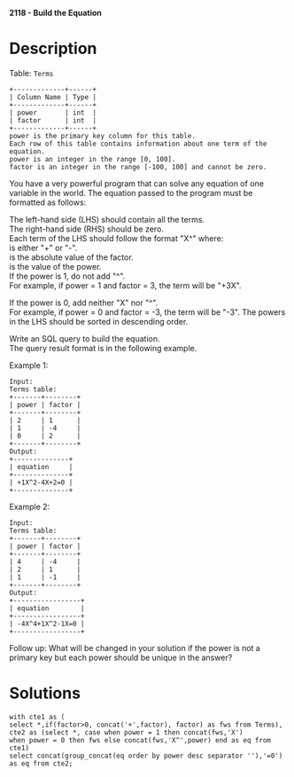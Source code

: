 **2118 - Build the Equation**

# Description

Table: ``Terms``

```
+-------------+------+
| Column Name | Type |
+-------------+------+
| power       | int  |
| factor      | int  |
+-------------+------+
power is the primary key column for this table.
Each row of this table contains information about one term of the equation.
power is an integer in the range [0, 100].
factor is an integer in the range [-100, 100] and cannot be zero.
```

You have a very powerful program that can solve any equation of one variable in the world. The equation passed to the program must be formatted as follows:

The left-hand side (LHS) should contain all the terms. \
The right-hand side (RHS) should be zero.\
Each term of the LHS should follow the format "<sign><fact>X^<pow>" where: \
<sign> is either "+" or "-". \
<fact> is the absolute value of the factor. \
<pow> is the value of the power. \
If the power is 1, do not add "^<pow>". \
For example, if power = 1 and factor = 3, the term will be "+3X".

If the power is 0, add neither "X" nor "^<pow>". \
For example, if power = 0 and factor = -3, the term will be "-3".
The powers in the LHS should be sorted in descending order.

Write an SQL query to build the equation.\
The query result format is in the following example.

Example 1:
```
Input: 
Terms table:
+-------+--------+
| power | factor |
+-------+--------+
| 2     | 1      |
| 1     | -4     |
| 0     | 2      |
+-------+--------+
Output: 
+--------------+
| equation     |
+--------------+
| +1X^2-4X+2=0 |
+--------------+
```
Example 2:

```
Input: 
Terms table:
+-------+--------+
| power | factor |
+-------+--------+
| 4     | -4     |
| 2     | 1      |
| 1     | -1     |
+-------+--------+
Output: 
+-----------------+
| equation        |
+-----------------+
| -4X^4+1X^2-1X=0 |
+-----------------+
```

Follow up: What will be changed in your solution if the power is not a primary key but each power should be unique in the answer?

# Solutions

```
with cte1 as (
select *,if(factor>0, concat('+',factor), factor) as fws from Terms),
cte2 as (select *, case when power = 1 then concat(fws,'X')
when power = 0 then fws else concat(fws,'X^',power) end as eq from cte1)
select concat(group_concat(eq order by power desc separator ''),'=0') as eq from cte2;
```
